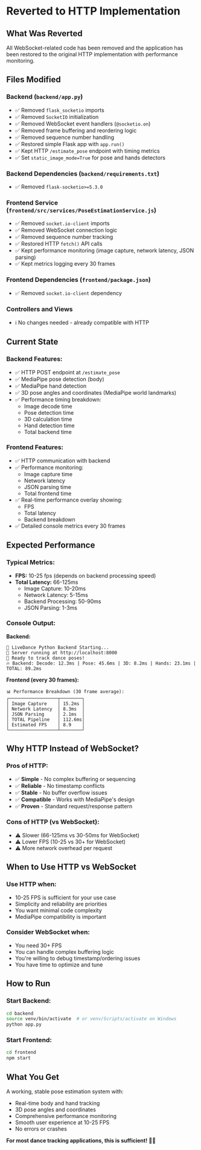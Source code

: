 # Reverted to HTTP Implementation

## What Was Reverted

All WebSocket-related code has been removed and the application has been restored to the original HTTP implementation with performance monitoring.

## Files Modified

### Backend (`backend/app.py`)
- ✅ Removed `flask_socketio` imports
- ✅ Removed `SocketIO` initialization
- ✅ Removed WebSocket event handlers (`@socketio.on`)
- ✅ Removed frame buffering and reordering logic
- ✅ Removed sequence number handling
- ✅ Restored simple Flask app with `app.run()`
- ✅ Kept HTTP `/estimate_pose` endpoint with timing metrics
- ✅ Set `static_image_mode=True` for pose and hands detectors

### Backend Dependencies (`backend/requirements.txt`)
- ✅ Removed `flask-socketio>=5.3.0`

### Frontend Service (`frontend/src/services/PoseEstimationService.js`)
- ✅ Removed `socket.io-client` imports
- ✅ Removed WebSocket connection logic
- ✅ Removed sequence number tracking
- ✅ Restored HTTP `fetch()` API calls
- ✅ Kept performance monitoring (image capture, network latency, JSON parsing)
- ✅ Kept metrics logging every 30 frames

### Frontend Dependencies (`frontend/package.json`)
- ✅ Removed `socket.io-client` dependency

### Controllers and Views
- ℹ️ No changes needed - already compatible with HTTP

## Current State

### Backend Features:
- ✅ HTTP POST endpoint at `/estimate_pose`
- ✅ MediaPipe pose detection (body)
- ✅ MediaPipe hand detection
- ✅ 3D pose angles and coordinates (MediaPipe world landmarks)
- ✅ Performance timing breakdown:
  - Image decode time
  - Pose detection time
  - 3D calculation time
  - Hand detection time
  - Total backend time

### Frontend Features:
- ✅ HTTP communication with backend
- ✅ Performance monitoring:
  - Image capture time
  - Network latency
  - JSON parsing time
  - Total frontend time
- ✅ Real-time performance overlay showing:
  - FPS
  - Total latency
  - Backend breakdown
- ✅ Detailed console metrics every 30 frames

## Expected Performance

### Typical Metrics:
- **FPS:** 10-25 fps (depends on backend processing speed)
- **Total Latency:** 66-125ms
  - Image Capture: 10-20ms
  - Network Latency: 5-15ms
  - Backend Processing: 50-90ms
  - JSON Parsing: 1-3ms

### Console Output:

**Backend:**
```
🚀 LiveDance Python Backend Starting...
📡 Server running at http://localhost:8000
💃 Ready to track dance poses!
🔥 Backend: Decode: 12.3ms | Pose: 45.6ms | 3D: 8.2ms | Hands: 23.1ms | TOTAL: 89.2ms
```

**Frontend (every 30 frames):**
```
📊 Performance Breakdown (30 frame average):
┌──────────────────┬────────┐
│ Image Capture    │ 15.2ms │
│ Network Latency  │ 8.3ms  │
│ JSON Parsing     │ 2.1ms  │
│ TOTAL Pipeline   │ 112.6ms│
│ Estimated FPS    │ 8.9    │
└──────────────────┴────────┘
```

## Why HTTP Instead of WebSocket?

### Pros of HTTP:
- ✅ **Simple** - No complex buffering or sequencing
- ✅ **Reliable** - No timestamp conflicts
- ✅ **Stable** - No buffer overflow issues
- ✅ **Compatible** - Works with MediaPipe's design
- ✅ **Proven** - Standard request/response pattern

### Cons of HTTP (vs WebSocket):
- ⚠️ Slower (66-125ms vs 30-50ms for WebSocket)
- ⚠️ Lower FPS (10-25 vs 30+ for WebSocket)
- ⚠️ More network overhead per request

## When to Use HTTP vs WebSocket

### Use HTTP when:
- 10-25 FPS is sufficient for your use case
- Simplicity and reliability are priorities
- You want minimal code complexity
- MediaPipe compatibility is important

### Consider WebSocket when:
- You need 30+ FPS
- You can handle complex buffering logic
- You're willing to debug timestamp/ordering issues
- You have time to optimize and tune

## How to Run

### Start Backend:
```bash
cd backend
source venv/bin/activate  # or venv/Scripts/activate on Windows
python app.py
```

### Start Frontend:
```bash
cd frontend
npm start
```

## What You Get

A working, stable pose estimation system with:
- Real-time body and hand tracking
- 3D pose angles and coordinates
- Comprehensive performance monitoring
- Smooth user experience at 10-25 FPS
- No errors or crashes

**For most dance tracking applications, this is sufficient!** 💃🎯

